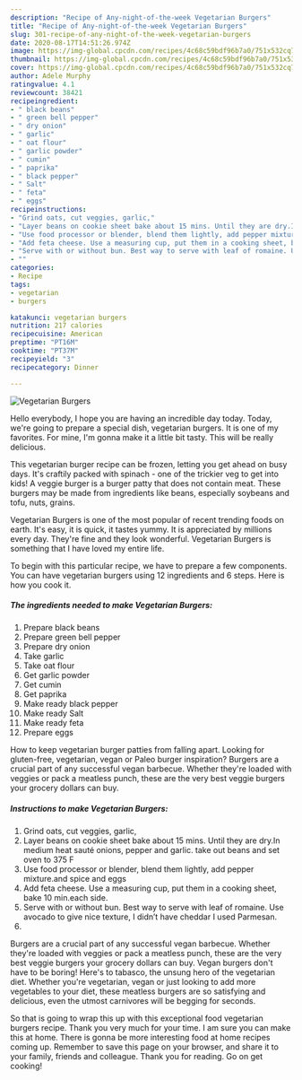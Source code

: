 ```yaml
---
description: "Recipe of Any-night-of-the-week Vegetarian Burgers"
title: "Recipe of Any-night-of-the-week Vegetarian Burgers"
slug: 301-recipe-of-any-night-of-the-week-vegetarian-burgers
date: 2020-08-17T14:51:26.974Z
image: https://img-global.cpcdn.com/recipes/4c68c59bdf96b7a0/751x532cq70/vegetarian-burgers-recipe-main-photo.jpg
thumbnail: https://img-global.cpcdn.com/recipes/4c68c59bdf96b7a0/751x532cq70/vegetarian-burgers-recipe-main-photo.jpg
cover: https://img-global.cpcdn.com/recipes/4c68c59bdf96b7a0/751x532cq70/vegetarian-burgers-recipe-main-photo.jpg
author: Adele Murphy
ratingvalue: 4.1
reviewcount: 38421
recipeingredient:
- " black beans"
- " green bell pepper"
- " dry onion"
- " garlic"
- " oat flour"
- " garlic powder"
- " cumin"
- " paprika"
- " black pepper"
- " Salt"
- " feta"
- " eggs"
recipeinstructions:
- "Grind oats, cut veggies, garlic,"
- "Layer beans on cookie sheet bake about 15 mins. Until they are dry.In medium heat sauté onions, pepper and garlic. take out beans and set oven to 375 F"
- "Use food processor or blender, blend them lightly, add pepper mixture.and spice and eggs"
- "Add feta cheese. Use a measuring cup, put them in a cooking sheet, bake 10 min.each side."
- "Serve with or without bun. Best way to serve with leaf of romaine. Use avocado to give nice texture, I didn’t have cheddar I used Parmesan."
- ""
categories:
- Recipe
tags:
- vegetarian
- burgers

katakunci: vegetarian burgers 
nutrition: 217 calories
recipecuisine: American
preptime: "PT16M"
cooktime: "PT37M"
recipeyield: "3"
recipecategory: Dinner

---
```



![Vegetarian Burgers](https://img-global.cpcdn.com/recipes/4c68c59bdf96b7a0/751x532cq70/vegetarian-burgers-recipe-main-photo.jpg)

Hello everybody, I hope you are having an incredible day today. Today, we're going to prepare a special dish, vegetarian burgers. It is one of my favorites. For mine, I'm gonna make it a little bit tasty. This will be really delicious.

This vegetarian burger recipe can be frozen, letting you get ahead on busy days. It&#39;s craftily packed with spinach - one of the trickier veg to get into kids! A veggie burger is a burger patty that does not contain meat. These burgers may be made from ingredients like beans, especially soybeans and tofu, nuts, grains.

Vegetarian Burgers is one of the most popular of recent trending foods on earth. It's easy, it is quick, it tastes yummy. It is appreciated by millions every day. They're fine and they look wonderful. Vegetarian Burgers is something that I have loved my entire life.


To begin with this particular recipe, we have to prepare a few components. You can have vegetarian burgers using 12 ingredients and 6 steps. Here is how you cook it.

<!--inarticleads1-->

##### The ingredients needed to make Vegetarian Burgers:

1. Prepare  black beans
1. Prepare  green bell pepper
1. Prepare  dry onion
1. Take  garlic
1. Take  oat flour
1. Get  garlic powder
1. Get  cumin
1. Get  paprika
1. Make ready  black pepper
1. Make ready  Salt
1. Make ready  feta
1. Prepare  eggs


How to keep vegetarian burger patties from falling apart. Looking for gluten-free, vegetarian, vegan or Paleo burger inspiration? Burgers are a crucial part of any successful vegan barbecue. Whether they&#39;re loaded with veggies or pack a meatless punch, these are the very best veggie burgers your grocery dollars can buy. 

<!--inarticleads2-->

##### Instructions to make Vegetarian Burgers:

1. Grind oats, cut veggies, garlic,
1. Layer beans on cookie sheet bake about 15 mins. Until they are dry.In medium heat sauté onions, pepper and garlic. take out beans and set oven to 375 F
1. Use food processor or blender, blend them lightly, add pepper mixture.and spice and eggs
1. Add feta cheese. Use a measuring cup, put them in a cooking sheet, bake 10 min.each side.
1. Serve with or without bun. Best way to serve with leaf of romaine. Use avocado to give nice texture, I didn’t have cheddar I used Parmesan.
1. 


Burgers are a crucial part of any successful vegan barbecue. Whether they&#39;re loaded with veggies or pack a meatless punch, these are the very best veggie burgers your grocery dollars can buy. Vegan burgers don&#39;t have to be boring! Here&#39;s to tabasco, the unsung hero of the vegetarian diet. Whether you&#39;re vegetarian, vegan or just looking to add more vegetables to your diet, these meatless burgers are so satisfying and delicious, even the utmost carnivores will be begging for seconds. 

So that is going to wrap this up with this exceptional food vegetarian burgers recipe. Thank you very much for your time. I am sure you can make this at home. There is gonna be more interesting food at home recipes coming up. Remember to save this page on your browser, and share it to your family, friends and colleague. Thank you for reading. Go on get cooking!
